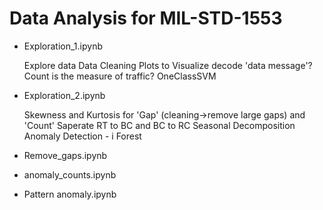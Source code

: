# Data Analysis for MIL-STD-1553

- Exploration_1.ipynb

    Explore data 
    Data Cleaning
    Plots to Visualize
    decode 'data message'?
    Count is the measure of traffic?
    OneClassSVM

- Exploration_2.ipynb

    Skewness and Kurtosis for 'Gap' (cleaning->remove large gaps) and 'Count'
    Saperate RT to BC and BC to RC
    Seasonal Decomposition
    Anomaly Detection - i Forest

- Remove_gaps.ipynb


- anomaly_counts.ipynb

- Pattern anomaly.ipynb

